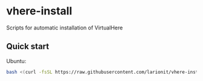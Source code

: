 # vhere-install

Scripts for automatic installation of VirtualHere

## Quick start

Ubuntu:

``` bash
bash <(curl -fsSL https://raw.githubusercontent.com/larionit/vhere-install/dev/setup.sh)
```